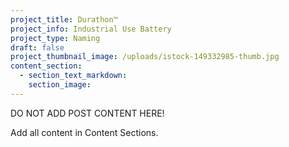 ```yaml
---
project_title: Durathon™
project_info: Industrial Use Battery
project_type: Naming
draft: false
project_thumbnail_image: /uploads/istock-149332985-thumb.jpg
content_section:
  - section_text_markdown:
    section_image:
---
```



DO NOT ADD POST CONTENT HERE!

Add all content in Content Sections.